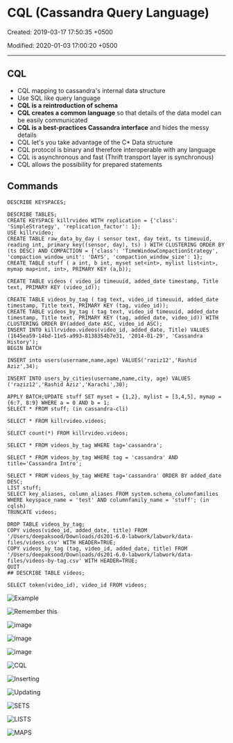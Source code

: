 # CQL (Cassandra Query Language)

Created: 2019-03-17 17:50:35 +0500

Modified: 2020-01-03 17:00:20 +0500

---

## CQL

- CQL mapping to cassandra's internal data structure
- Use SQL like query language
- **CQL is a reintroduction of schema**
- **CQL creates a common language** so that details of the data model can be easily communicated
- **CQL is a best-practices Cassandra interface** and hides the messy details
- CQL let's you take advantage of the C* Data structure
- CQL protocol is binary and therefore interoperable with any language
- CQL is asynchronous and fast (Thrift transport layer is synchronous)
- CQL allows the possibility for prepared statements

## Commands

```
DESCRIBE KEYSPACES;

DESCRIBE TABLES;
CREATE KEYSPACE killrvideo WITH replication = {'class': 'SimpleStrategy', 'replication_factor': 1};
USE killrvideo;
CREATE TABLE raw_data_by_day ( sensor text, day text, ts timeuuid, reading int, primary key((sensor, day), ts) ) WITH CLUSTERING ORDER BY (ts DESC) AND COMPACTION = {'class': 'TimeWindowCompactionStrategy', 'compaction_window_unit': 'DAYS', 'compaction_window_size': 1};
CREATE TABLE stuff ( a int, b int, myset set<int>, mylist list<int>, mymap map<int, int>, PRIMARY KEY (a,b));

CREATE TABLE videos ( video_id timeuuid, added_date timestamp, Title text, PRIMARY KEY (video_id));

CREATE TABLE videos_by_tag ( tag text, video_id timeuuid, added_date timestamp, Title text, PRIMARY KEY (tag, video_id));
CREATE TABLE videos_by_tag ( tag text, video_id timeuuid, added_date timestamp, Title text, PRIMARY KEY (tag, added_date, video_id)) WITH CLUSTERING ORDER BY(added_date ASC, video_id ASC);
INSERT INTO killrvideo.videos(video_id, added_date, Title) VALUES (1645ea59-14bd-11e5-a993-8138354b7e31, '2014-01-29', 'Cassandra History');
BEGIN BATCH

INSERT into users(username,name,age) VALUES('raziz12','Rashid Aziz',34);

INSERT INTO users_by_cities(username,name,city, age) VALUES ('raziz12','Rashid Aziz','Karachi',30);

APPLY BATCH;UPDATE stuff SET myset = {1,2}, mylist = [3,4,5], mymap = {6:7, 8:9} WHERE a = 0 AND b = 1;
SELECT * FROM stuff; (in cassandra-cli)

SELECT * FROM killrvideo.videos;

SELECT count(*) FROM killrvideo.videos;

SELECT * FROM videos_by_tag WHERE tag='cassandra';

SELECT * FROM videos_by_tag WHERE tag = 'cassandra' AND title='Cassandra Intro';

SELECT * FROM videos_by_tag WHERE tag='cassandra' ORDER BY added_date DESC;
LIST stuff;
SELECT key_aliases, column_aliases FROM system.schema_columnfamilies WHERE keyspace_name = 'test' AND columnfamily_name = 'stuff'; (in cqlsh)
TRUNCATE videos;

DROP TABLE videos_by_tag;
COPY videos(video_id, added_date, title) FROM '/Users/deepaksood/Downloads/ds201-6.0-labwork/labwork/data-files/videos.csv' WITH HEADER=TRUE;
COPY videos_by_tag (tag, video_id, added_date, title) FROM '/Users/deepaksood/Downloads/ds201-6.0-labwork/labwork/data-files/videos-by-tag.csv' WITH HEADER=TRUE;
QUIT
## DESCRIBE TABLE videos;

SELECT token(video_id), video_id FROM videos;
```

![Example](media/Cassandra_CQL-(Cassandra-Query-Language)-image1.png)

![Remember this](media/Cassandra_CQL-(Cassandra-Query-Language)-image3.png)

![image](media/Cassandra_CQL-(Cassandra-Query-Language)-image4.png)

![image](media/Cassandra_CQL-(Cassandra-Query-Language)-image5.png)

![image](media/Cassandra_CQL-(Cassandra-Query-Language)-image6.png)

![CQL](media/Cassandra_CQL-(Cassandra-Query-Language)-image7.png)

![Inserting](media/Cassandra_CQL-(Cassandra-Query-Language)-image8.png)

![Updating](media/Cassandra_CQL-(Cassandra-Query-Language)-image9.png)

![SETS](media/Cassandra_CQL-(Cassandra-Query-Language)-image10.png)

![LISTS](media/Cassandra_CQL-(Cassandra-Query-Language)-image11.png)

![MAPS](media/Cassandra_CQL-(Cassandra-Query-Language)-image12.png)
